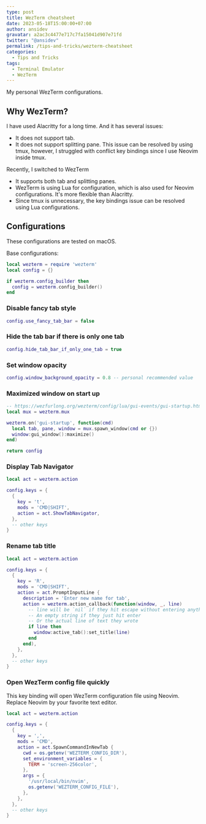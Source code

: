 ```yaml
---
type: post
title: WezTerm cheatsheet
date: 2023-05-18T15:00:00+07:00
author: ansidev
gravatar: a2ac3c4477e717c7fa15041d907e71fd
twitter: "@ansidev"
permalink: /tips-and-tricks/wezterm-cheatsheet
categories:
  - Tips and Tricks
tags:
  - Terminal Emulator
  - WezTerm
---
```


My personal WezTerm configurations.

<!-- more -->

## Why WezTerm?

I have used Alacritty for a long time. And it has several issues:

- It does not support tab.
- It does not support splitting pane. This issue can be resolved by using tmux, however, I struggled with conflict key bindings since I use Neovim inside tmux.

Recently, I switched to WezTerm

- It supports both tab and splitting panes.
- WezTerm is using Lua for configuration, which is also used for Neovim configurations. It's more flexible than Alacritty.
- Since tmux is unnecessary, the key bindings issue can be resolved using Lua configurations.

## Configurations

These configurations are tested on macOS.

Base configurations:

```lua
local wezterm = require 'wezterm'
local config = {}

if wezterm.config_builder then
  config = wezterm.config_builder()
end
```

### Disable fancy tab style

```lua
config.use_fancy_tab_bar = false
```

### Hide the tab bar if there is only one tab

```lua
config.hide_tab_bar_if_only_one_tab = true
```

### Set window opacity

```lua
config.window_background_opacity = 0.8 -- personal recommended value
```

### Maximized window on start up

```lua
-- https://wezfurlong.org/wezterm/config/lua/gui-events/gui-startup.html
local mux = wezterm.mux

wezterm.on('gui-startup', function(cmd)
  local tab, pane, window = mux.spawn_window(cmd or {})
  window:gui_window():maximize()
end)

return config
```

### Display Tab Navigator

```lua
local act = wezterm.action

config.keys = {
  {
    key = 't',
    mods = 'CMD|SHIFT',
    action = act.ShowTabNavigator,
  },
  -- other keys
}
```

### Rename tab title

```lua
local act = wezterm.action

config.keys = {
  {
    key = 'R',
    mods = 'CMD|SHIFT',
    action = act.PromptInputLine {
      description = 'Enter new name for tab',
      action = wezterm.action_callback(function(window, _, line)
        -- line will be `nil` if they hit escape without entering anything
        -- An empty string if they just hit enter
        -- Or the actual line of text they wrote
        if line then
          window:active_tab():set_title(line)
        end
      end),
    },
  },
  -- other keys
}
```

### Open WezTerm config file quickly

This key binding will open WezTerm configuration file using Neovim. Replace Neovim by your favorite text editor.

```lua
local act = wezterm.action

config.keys = {
  {
    key = ',',
    mods = 'CMD',
    action = act.SpawnCommandInNewTab {
      cwd = os.getenv('WEZTERM_CONFIG_DIR'),
      set_environment_variables = {
        TERM = 'screen-256color',
      },
      args = {
        '/usr/local/bin/nvim',
        os.getenv('WEZTERM_CONFIG_FILE'),
      },
    },
  },
  -- other keys
}
```
